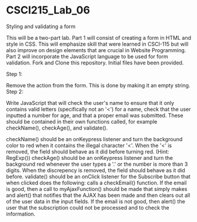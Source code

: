 # CSCI215_Lab_06
Styling and validating a form

This will be a two-part lab. Part 1 will consist of creating a form in HTML and style in CSS. This will emphasize skill
that were learned in CSCI-115 but will also improve on design elements that are crucial in Website Programming.
Part 2 will incorporate the JavaScript language to be used for form validation. Fork and Clone this repository.
Initial files have been provided.

Step 1:

Remove the action from the form. This is done by making it an empty string.
Step 2:

Write JavaScript that will check the user's name to ensure that it only contains valid letters
(specifically not an '<') for a name, check that the user inputted a number for age, and that a proper email was
submitted. These should be contained in their own functions called, for example checkName(), checkAge(), and validate().

checkName() should be an onKeypress listener and turn the background color to red when it contains the illegal
character '<'. When the '<' is removed, the field should behave as it did before turning red. (Hint: RegExp())
checkAge() should be an onKeypress listener and turn the background red whenever the user types a '.' or the number is
more than 3 digits. When the discrepency is removed, the field should behave as it did before.
validate() should be an onClick listener for the Subscribe button that when clicked does the following:
calls a checkEmail() function.
If the email is good, then a call to myAjaxFunction() should be made that simply makes and alert() that notifies that
the AJAX has been made and then clears out all of the user data in the input fields.
If the email is not good, then alert() the user that the subscription could not be processed and to check the
information.

